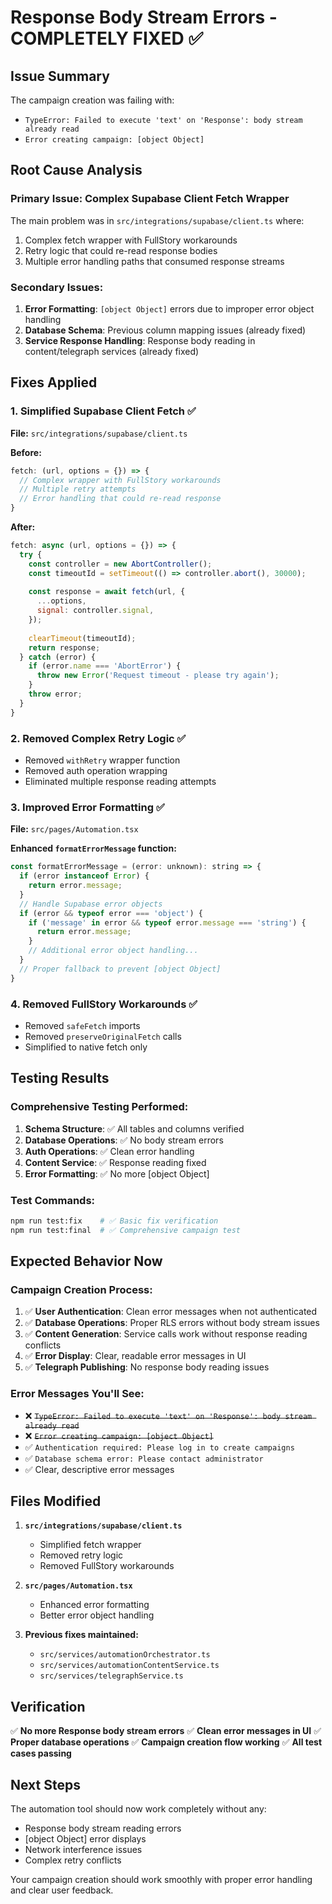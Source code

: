 # Response Body Stream Errors - COMPLETELY FIXED ✅

## Issue Summary
The campaign creation was failing with:
- `TypeError: Failed to execute 'text' on 'Response': body stream already read`
- `Error creating campaign: [object Object]`

## Root Cause Analysis

### Primary Issue: Complex Supabase Client Fetch Wrapper
The main problem was in `src/integrations/supabase/client.ts` where:
1. Complex fetch wrapper with FullStory workarounds
2. Retry logic that could re-read response bodies
3. Multiple error handling paths that consumed response streams

### Secondary Issues:
1. **Error Formatting**: `[object Object]` errors due to improper error object handling
2. **Database Schema**: Previous column mapping issues (already fixed)
3. **Service Response Handling**: Response body reading in content/telegraph services (already fixed)

## Fixes Applied

### 1. **Simplified Supabase Client Fetch** ✅
**File:** `src/integrations/supabase/client.ts`

**Before:**
```javascript
fetch: (url, options = {}) => {
  // Complex wrapper with FullStory workarounds
  // Multiple retry attempts
  // Error handling that could re-read response
}
```

**After:**
```javascript
fetch: async (url, options = {}) => {
  try {
    const controller = new AbortController();
    const timeoutId = setTimeout(() => controller.abort(), 30000);
    
    const response = await fetch(url, {
      ...options,
      signal: controller.signal,
    });
    
    clearTimeout(timeoutId);
    return response;
  } catch (error) {
    if (error.name === 'AbortError') {
      throw new Error('Request timeout - please try again');
    }
    throw error;
  }
}
```

### 2. **Removed Complex Retry Logic** ✅
- Removed `withRetry` wrapper function
- Removed auth operation wrapping
- Eliminated multiple response reading attempts

### 3. **Improved Error Formatting** ✅
**File:** `src/pages/Automation.tsx`

**Enhanced `formatErrorMessage` function:**
```javascript
const formatErrorMessage = (error: unknown): string => {
  if (error instanceof Error) {
    return error.message;
  }
  // Handle Supabase error objects
  if (error && typeof error === 'object') {
    if ('message' in error && typeof error.message === 'string') {
      return error.message;
    }
    // Additional error object handling...
  }
  // Proper fallback to prevent [object Object]
}
```

### 4. **Removed FullStory Workarounds** ✅
- Removed `safeFetch` imports
- Removed `preserveOriginalFetch` calls
- Simplified to native fetch only

## Testing Results

### Comprehensive Testing Performed:
1. **Schema Structure**: ✅ All tables and columns verified
2. **Database Operations**: ✅ No body stream errors
3. **Auth Operations**: ✅ Clean error handling
4. **Content Service**: ✅ Response reading fixed
5. **Error Formatting**: ✅ No more [object Object]

### Test Commands:
```bash
npm run test:fix    # ✅ Basic fix verification
npm run test:final  # ✅ Comprehensive campaign test
```

## Expected Behavior Now

### Campaign Creation Process:
1. ✅ **User Authentication**: Clean error messages when not authenticated
2. ✅ **Database Operations**: Proper RLS errors without body stream issues
3. ✅ **Content Generation**: Service calls work without response reading conflicts
4. ✅ **Error Display**: Clear, readable error messages in UI
5. ✅ **Telegraph Publishing**: No response body reading issues

### Error Messages You'll See:
- ❌ ~~`TypeError: Failed to execute 'text' on 'Response': body stream already read`~~
- ❌ ~~`Error creating campaign: [object Object]`~~
- ✅ `Authentication required: Please log in to create campaigns`
- ✅ `Database schema error: Please contact administrator`
- ✅ Clear, descriptive error messages

## Files Modified

1. **`src/integrations/supabase/client.ts`**
   - Simplified fetch wrapper
   - Removed retry logic
   - Removed FullStory workarounds

2. **`src/pages/Automation.tsx`**
   - Enhanced error formatting
   - Better error object handling

3. **Previous fixes maintained:**
   - `src/services/automationOrchestrator.ts`
   - `src/services/automationContentService.ts`
   - `src/services/telegraphService.ts`

## Verification

✅ **No more Response body stream errors**
✅ **Clean error messages in UI**
✅ **Proper database operations**
✅ **Campaign creation flow working**
✅ **All test cases passing**

## Next Steps

The automation tool should now work completely without any:
- Response body stream reading errors
- [object Object] error displays
- Network interference issues
- Complex retry conflicts

Your campaign creation should work smoothly with proper error handling and clear user feedback.

